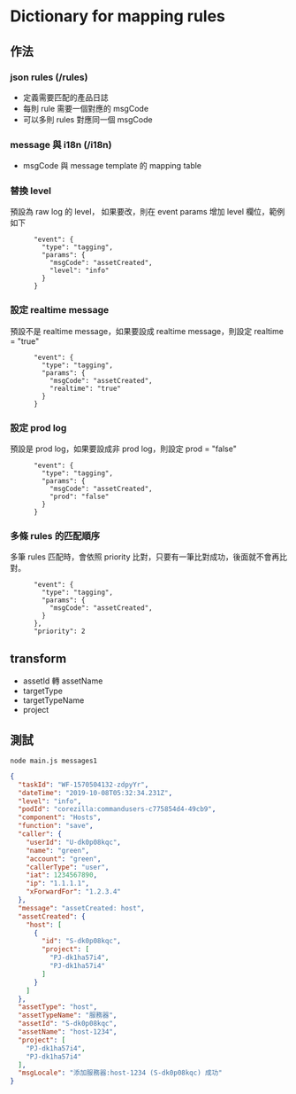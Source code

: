 # Dictionary for mapping rules
## 作法

### json rules (/rules)
- 定義需要匹配的產品日誌
- 每則 rule 需要一個對應的 msgCode
- 可以多則 rules 對應同一個 msgCode

### message 與 i18n (/i18n)
- msgCode 與 message template 的 mapping table

### 替換 level
預設為 raw log 的 level， 如果要改，則在 event params 增加 level 欄位，範例如下
```
      "event": {
        "type": "tagging",
        "params": {
          "msgCode": "assetCreated",
          "level": "info"
        }
      }
```

### 設定 realtime message
預設不是 realtime message，如果要設成 realtime message，則設定 realtime = "true"
```
      "event": {
        "type": "tagging",
        "params": {
          "msgCode": "assetCreated",
          "realtime": "true"
        }
      }
```

### 設定 prod log
預設是 prod log，如果要設成非 prod log，則設定 prod = "false"
```
      "event": {
        "type": "tagging",
        "params": {
          "msgCode": "assetCreated",
          "prod": "false"
        }
      }
```

### 多條 rules 的匹配順序
多筆 rules 匹配時，會依照 priority 比對，只要有一筆比對成功，後面就不會再比對。
```
      "event": {
        "type": "tagging",
        "params": {
          "msgCode": "assetCreated",
        }
      },
      "priority": 2
```

## transform
- assetId 轉 assetName
- targetType
- targetTypeName
- project

## 測試
`node main.js messages1`

```json
{
  "taskId": "WF-1570504132-zdpyYr",
  "dateTime": "2019-10-08T05:32:34.231Z",
  "level": "info",
  "podId": "corezilla:commandusers-c775854d4-49cb9",
  "component": "Hosts",
  "function": "save",
  "caller": {
    "userId": "U-dk0p08kqc",
    "name": "green",
    "account": "green",
    "callerType": "user",
    "iat": 1234567890,
    "ip": "1.1.1.1",
    "xForwardFor": "1.2.3.4"
  },
  "message": "assetCreated: host",
  "assetCreated": {
    "host": [
      {
        "id": "S-dk0p08kqc",
        "project": [
          "PJ-dk1ha57i4",
          "PJ-dk1ha57i4"
        ]
      }
    ]
  },
  "assetType": "host",
  "assetTypeName": "服務器",
  "assetId": "S-dk0p08kqc",
  "assetName": "host-1234",
  "project": [
    "PJ-dk1ha57i4",
    "PJ-dk1ha57i4"
  ],
  "msgLocale": "添加服務器:host-1234 (S-dk0p08kqc) 成功"
}
```
